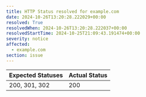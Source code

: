 ```yaml
---
title: HTTP Status resolved for example.com
date: 2024-10-26T13:20:28.222029+00:00
resolved: True
resolvedWhen: 2024-10-26T13:20:28.222037+00:00
resolvedStartTime: 2024-10-25T21:09:43.191474+00:00
severity: notice
affected:
  - example.com
section: issue
---
```


| Expected Statuses | Actual Status  |
|-------------------|----------------|
| 200, 301, 302 | 200 |
